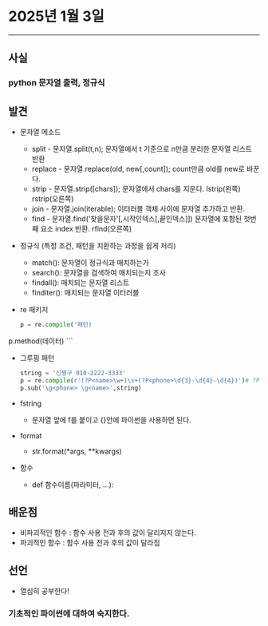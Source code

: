 # 2025년 1월 3일
---
## 사실
### python 문자열 출력, 정규식

## 발견
- 문자열 메소드
  - split - 문자열.split(t,n); 문자열에서 t 기준으로 n만큼 분리한 문자열 리스트 반환
  - replace - 문자열.replace(old, new[,count]); count만큼 old를 new로 바꾼다.
  - strip - 문자열.strip([chars]); 문자열에서 chars를 지운다. lstrip(왼쪽) rstrip(오른쪽)
  - join - 문자열.join(iterable); 이터러블 객체 사이에 문자열 추가하고 반환.
  - find - 문자열.find('찾을문자'[,시작인덱스[,끝인덱스]]) 문자열에 포함된 첫번째 요소 index 반환. rfind(오른쪽)

- 정규식 (특정 조건, 패턴을 치환하는 과정을 쉽게 처리)
  - match(): 문자열이 정규식과 매치하는가
  - search(): 문자열을 검색하여 매치되는지 조사
  - findall(): 매치되는 문자열 리스트
  - finditer(): 매치되는 문자열 이터러블
- re 패키지
  ```python
  p = re.compile('패턴)
p.method(데이터) ``` 

- 그루핑 패턴
   ```python
   string = '신짱구 010-2222-3333'
   p = re.compile(r'(?P<name>\w+)\s+(?P<phone>\d{3}-\d{4}-\d{4})')# ?P<name> 패턴명 : name -> 쓸 때는 \g<name>
   p.sub('\g<phone> \g<name>',string)

- fstring
  - 문자열 앞에 f를 붙이고 {}안에 파이썬을 사용하면 된다.

- format
  - str.format(*args, **kwargs)

- 함수
   - def 함수이름(파라미터, ...):
     
## 배운점
- 비파괴적인 함수 : 함수 사용 전과 후의 값이 달리지지 않는다.
- 파괴적인 함수 : 함수 사용 전과 후의 값이 달라짐

## 선언
- 열심히 공부한다!

### 기초적인 파이썬에 대하여 숙지한다.

